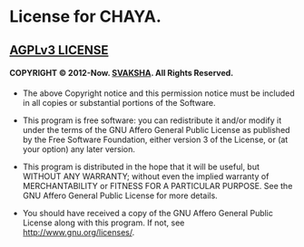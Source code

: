 # License for CHAYA.

## [AGPLv3 LICENSE](http://www.gnu.org/licenses/agpl.html)
#### COPYRIGHT © 2012-Now. [SVAKSHA](https://github.com/svaksha). All Rights Reserved.

* The above Copyright notice and this permission notice must be included
  in all copies or substantial portions of the Software.

* This program is free software: you can redistribute it and/or modify
  it under the terms of the GNU Affero General Public License as
  published by the Free Software Foundation, either version 3 of the
  License, or (at your option) any later version.

* This program is distributed in the hope that it will be useful,
  but WITHOUT ANY WARRANTY; without even the implied warranty of
  MERCHANTABILITY or FITNESS FOR A PARTICULAR PURPOSE.  See the
  GNU Affero General Public License for more details.

* You should have received a copy of the GNU Affero General Public License
  along with this program. If not, see <http://www.gnu.org/licenses/>.
